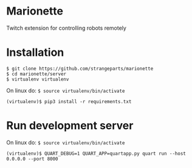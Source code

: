 # Marionette
Twitch extension for controlling robots remotely


# Installation

```
$ git clone https://github.com/strangeparts/marionette
$ cd marionette/server
$ virtualenv virtualenv
```
On linux do: `$ source virtualenv/bin/activate`
```
(virtualenv)$ pip3 install -r requirements.txt
```

# Run development server

On linux do: `$ source virtualenv/bin/activate`
```
(virtualenv)$ QUART_DEBUG=1 QUART_APP=quartapp.py quart run --host 0.0.0.0 --port 8000
```